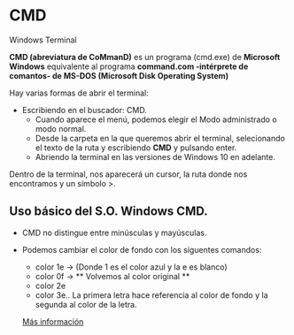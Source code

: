 # CMD

Windows Terminal 

**CMD (abreviatura de CoMmanD)** es un programa (cmd.exe) de **Microsoft Windows** equivalente al programa
**command.com -intérprete de comantos- de MS-DOS (Microsoft Disk Operating System)**

Hay varias formas de abrir el terminal:

* Escribiendo en el buscador: CMD. 
	- Cuando aparece el menú, podemos elegir el Modo administrado o modo normal. 
	- Desde la carpeta en la que queremos abrir el terminal, selecionando el texto de la ruta y escribiendo **CMD** y pulsando enter. 
	- Abriendo la terminal en las versiones de Windows 10 en adelante. 

Dentro de la terminal, nos aparecerá un cursor, la ruta donde nos encontramos y un símbolo >. 

## Uso básico del S.O. Windows CMD.

* CMD no distingue entre minúsculas y mayúsculas. 
* Podemos cambiar el color de fondo con los siguentes comandos: 
	- color 1e -> (Donde 1 es el color azul y la e es blanco)
	- color 0f -> ** Volvemos al color original **
	- color 2e
	- color 3e.. 
	La primera letra hace referencia al color de fondo y la segunda al color de la letra. 
	
	[Más información](https://www.pantallazos.es/2018/07/windows-cmd-colores-texto-fondo-personalizados-color.html)
